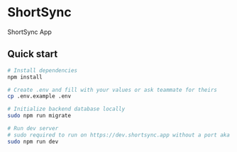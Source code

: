 # ShortSync

ShortSync App

## Quick start

```bash
# Install dependencies
npm install

# Create .env and fill with your values or ask teammate for theirs
cp .env.example .env

# Initialize backend database locally
sudo npm run migrate

# Run dev server
# sudo required to run on https://dev.shortsync.app without a port aka port 443
sudo npm run dev
```
